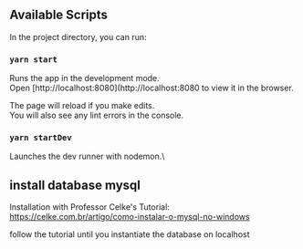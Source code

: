 ## Available Scripts

In the project directory, you can run:

### `yarn start`

Runs the app in the development mode.\
Open [http://localhost:8080](http://localhost:8080 to view it in the browser.

The page will reload if you make edits.\
You will also see any lint errors in the console.

### `yarn startDev`

Launches the dev runner with nodemon.\

## install database mysql

Installation with Professor Celke's Tutorial:
https://celke.com.br/artigo/como-instalar-o-mysql-no-windows

follow the tutorial until you instantiate the database on localhost
